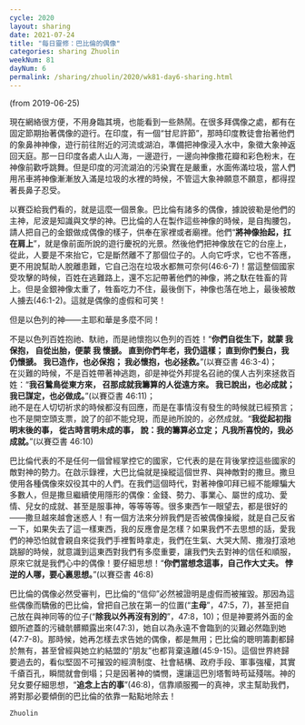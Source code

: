 ```yaml
---
cycle: 2020
layout: sharing
date: 2021-07-24
title: "每日靈修：巴比倫的偶像"
categories: sharing Zhuolin
weekNum: 81
dayNum: 6
permalink: /sharing/zhuolin/2020/wk81-day6-sharing.html
--- 
```

(from 2019-06-25)

現在網絡很方便，不用身臨其境，也能看到一些熱鬧。在很多拜偶像之處，都有在固定節期抬著偶像的遊行。在印度，有一個“甘尼許節”，那時印度教徒會抬著他們的象鼻神神像，遊行前往附近的河流或湖泊，準備把神像浸入水中，象徵大象神返回天庭。那一日印度各處人山人海，一邊遊行，一邊向神像撒花瓣和彩色粉末，在神像前歡呼跳舞。但是印度的河流湖泊的污染實在是嚴重，水面佈滿垃圾，當人們用吊車將神像漸漸放入滿是垃圾的水裡的時候，不管這大象神願意不願意，都得捏著長鼻子忍受。  

以賽亞給我們看的，就是這麼一個景象。巴比倫有諸多的偶像，據說彼勒是他們的主神，尼波是知識與文學的神。巴比倫的人在製作這些神像的時候，是自掏腰包，請人把自己的金銀做成偶像的樣子，供奉在家裡或者廟裡。他們“**將神像抬起，扛在肩上**”，就是像前面所說的遊行慶祝的光景。然後他們把神像放在它的台座上，從此，人要是不來抬它，它是斷然離不了那個位子的。人向它呼求，它也不答應，更不用說幫助人脫離患難，它自己泡在垃圾水都無可奈何(46:6-7)！當這整個國家受攻擊的時候，百姓在逃難路上，還不忘記帶著他們的神像，將之馱在牲畜的背上。但是金銀神像太重了，牲畜吃力不住，最後倒下，神像也落在地上，最後被敵人擄去(46:1-2)。這就是偶像的虛假和可笑！  

但是以色列的神——主耶和華是多麼不同！  

不是以色列百姓抱祂、馱祂，而是祂懷抱以色列的百姓！“**你們自從生下，就蒙 我 保抱， 自從出胎，便蒙 我 懷搋。 直到你們年老，我仍這樣； 直到你們髮白，我仍懷搋。 我已造作，也必保抱； 我必懷抱，也必拯救。**”(以賽亞書 46:3-4)；    
在災難的時候，不是百姓帶著神逃跑，卻是神從外邦提名召祂的僕人古列來拯救百姓：“**我召鷙鳥從東方來， 召那成就我籌算的人從遠方來。 我已說出，也必成就； 我已謀定，也必做成。**”(以賽亞書 46:11)；    
祂不是在人切切祈求的時候都沒有回應，而是在事情沒有發生的時候就已經預言；也不是開空頭支票，說了的卻不能兌現，而是祂所說的，必然成就。“**我從起初指明末後的事， 從古時言明未成的事， 說：我的籌算必立定； 凡我所喜悅的，我必成就。**”(以賽亞書 46:10)  

巴比倫代表的不是任何一個曾經掌控它的國家，它代表的是在背後掌控這些國家的敵對神的勢力。在啟示錄裡，大巴比倫就是操縱這個世界、與神敵對的撒旦。撒旦使用各種偶像來奴役其中的人們。在我們這個時代，對著神像叩拜已經不能矇騙大多數人，但是撒旦繼續使用隱形的偶像：金錢、勢力、事業心、屬世的成功、愛情、兒女的成就、甚至是服事神，等等等等。很多東西乍一眼望去，都是很好的——撒旦越來越會迷惑人！有一個方法來分辨我們是否被偶像操縱，就是自己反省一下，如果失去了這一樣東西，我的反應會是怎樣？如果我們不去思想的話，愛我們的神恐怕就會親自來從我們手裡暫時拿走，我們在生氣、大哭大鬧、撒潑打滾地跳腳的時候，就意識到這東西對我們有多麼重要，讓我們失去對神的信任和順服，原來它就是我們心中的偶像！要仔細思想！“**你們當想念這事，自己作大丈夫。 悖逆的人哪，要心裏思想。**”(以賽亞書 46:8)  

巴比倫的偶像必然受審判，巴比倫的“信仰”必然被證明是虛假而被摧毀。那因為這些偶像而驕傲的巴比倫，曾把自己放在第一的位置(“**主母**”，47:5，7)，甚至把自己放在與神同等的位子(“**除我以外再沒有別的**”，47:8，10)；但是神要將外面的金銀所遮蓋的污穢骯髒顯露出來(47:3)，她自以為永遠不會臨到的災難必然臨到她(47:7-8)。那時候，她再怎樣去求告她的偶像，都是無用；巴比倫的聰明籌劃都歸於無有，甚至曾經與她立約結盟的“朋友”也都背棄遠離(45:9-15)。這個世界終歸要過去的，看似堅固不可摧毀的經濟制度、社會結構、政府手段、軍事強權，其實千瘡百孔，瞬間就會倒塌；只是因著神的憐憫，還讓這巴別塔暫時苟延殘喘。神的兒女要仔細思想，“**追念上古的事**”(46:8)，信靠順服獨一的真神，求主幫助我們，將對那必要傾倒的巴比倫的依靠一點點地除去！  

`Zhuolin`  
